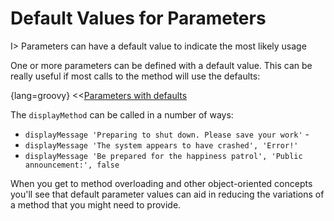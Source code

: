 # Default Values for Parameters

I> Parameters can have a default value to indicate the most likely usage

One or more parameters can be defined with a default value. This can be really useful if most calls to the method will use the defaults:

{lang=groovy}
<<[Parameters with defaults](code/06/03/defaults.groovy)

The `displayMethod` can be called in a number of ways:

* `displayMessage 'Preparing to shut down. Please save your work'` -
* `displayMessage 'The system appears to have crashed', 'Error!'`
* `displayMessage 'Be prepared for the happiness patrol', 'Public announcement:', false`

When you get to method overloading and other object-oriented concepts you'll see that default parameter values can aid in reducing the variations of a method that you might need to provide.
